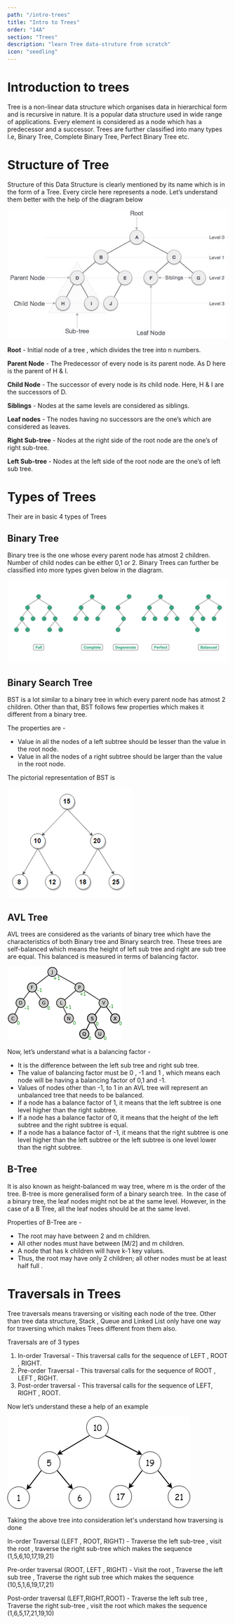 ```yaml
---
path: "/intro-trees"
title: "Intro to Trees"
order: "14A"
section: "Trees"
description: "learn Tree data-struture from scratch"
icon: "seedling"
---
```

# Introduction to trees

Tree is a non-linear data structure which organises data in hierarchical form  and is recursive in nature. It is a popular data structure used in wide range of applications. Every element is considered as a node which has a predecessor and a successor. Trees are further classified into many types I.e, Binary Tree, Complete Binary Tree, Perfect Binary Tree etc. 

# Structure of Tree

Structure of this Data Structure is clearly mentioned by its name which is in the form of a Tree. Every circle here represents a node.  Let’s understand them better with the help of the diagram below 

![binary_tree](./images/binary_tree.jpeg)

**Root** - Initial node of a tree , which divides the tree into n numbers.

**Parent Node** - The Predecessor of every node is its parent node. As D here is the parent of H & I.

**Child Node** - The successor of every node is its child node. Here, H & I are the successors of D. 

**Siblings** - Nodes at the same levels are considered as siblings. 

**Leaf nodes** - The nodes having no successors are the one’s which are considered as leaves.

**Right Sub-tree** - Nodes at the right side of the root node are the one’s of right sub-tree.

**Left Sub-tree** - Nodes at the left side of the root node are the one’s of left sub tree.

# Types of Trees

Their are in basic 4 types of Trees 

## Binary Tree 

Binary tree is the one whose every parent node has atmost 2 children. Number of child nodes can be either 0,1 or 2. 
Binary Trees can further be classified into more types given below in the diagram.

![binary_type](./images/binary_type.png)

## Binary Search Tree 

BST is a lot similar to a binary tree  in which every parent node has atmost 2 children. Other than that, BST follows few properties which makes it different from a binary tree. 

The properties are - 
* Value in all the nodes of a left subtree should be lesser than the value in the root node.
* Value in all the nodes of a right subtree should be larger than the value in the root node.

The pictorial representation of BST is 

![binary_search_tree](./images/binary_search_tree.png)

## AVL Tree 

AVL trees are considered as the variants of binary tree which have the characteristics of both Binary tree and Binary search tree. These trees are self-balanced which means the height of left sub tree and right are sub tree are equal. This balanced is measured in terms of balancing factor. 

![AVL](./images/AVL.png)

Now, let’s understand what is a balancing factor - 
* It is the difference between the left sub tree and right sub tree.
* The value of balancing factor must be 0 , -1 and 1 , which means each node will be having a balancing factor of 0,1 and -1.
* Values of nodes other than -1, to 1 in an AVL tree will represent an unbalanced tree that needs to be balanced.
* If a node has a balance factor of 1, it means that the left subtree is one level higher than the right subtree.
* If a node has a balance factor of 0, it means that the height of the left subtree and the right subtree is equal.
* If a node has a balance factor of -1, it means that the right subtree is one level higher than the left subtree or the left subtree is one level lower than the right subtree.

## B-Tree 

It is also known as height-balanced m way tree, where m is the order of the tree. B-tree is more generalised form of a binary search tree.  In the case of a binary tree, the leaf nodes might not be at the same level. However, in the case of a B Tree, all the leaf nodes should be at the same level. 

Properties of B-Tree are -
* The root may have between 2 and m children.
* All other nodes must have between [M/2] and m children.
* A node that has k children will have k-1 key values.
* Thus, the root may have only 2 children; all other nodes must be at least half full .

# Traversals in Trees

Tree traversals means traversing or visiting each node of the tree. Other than tree data structure, Stack , Queue and Linked List only have one way for traversing which makes Trees different from them also. 

Traversals are of 3 types 

1. In-order Traversal - This traversal calls for the sequence of LEFT , ROOT , RIGHT. 
2. Pre-order Traversal - This traversal calls for the sequence of ROOT , LEFT , RIGHT.
3. Post-order traversal - This traversal calls for the sequence of LEFT, RIGHT , ROOT.

Now let’s understand these a help of an example

![traversal](./images/traversal.png)

Taking the above tree into consideration let's understand how  traversing is done

In-order Traversal (LEFT , ROOT, RIGHT) - Traverse the left sub-tree , visit the root , traverse the right sub-tree which makes the sequence (1,5,6,10,17,19,21)

Pre-order traversal (ROOT, LEFT , RIGHT) - Visit the root , Traverse the left sub tree , Traverse the right sub tree which makes the sequence (10,5,1,6,19,17,21)

Post-order traversal (LEFT,RIGHT,ROOT) - Traverse the left sub tree , Traverse the right sub-tree , visit the root which makes the sequence (1,6,5,17,21,19,10)
